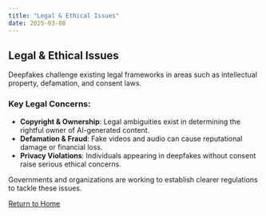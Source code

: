 ```yaml
---
title: "Legal & Ethical Issues"
date: 2025-03-08
---
```


## Legal & Ethical Issues

Deepfakes challenge existing legal frameworks in areas such as intellectual property, defamation, and consent laws.

### Key Legal Concerns:
- **Copyright & Ownership**: Legal ambiguities exist in determining the rightful owner of AI-generated content.
- **Defamation & Fraud**: Fake videos and audio can cause reputational damage or financial loss.
- **Privacy Violations**: Individuals appearing in deepfakes without consent raise serious ethical concerns.

Governments and organizations are working to establish clearer regulations to tackle these issues.

[Return to Home](../index.html)